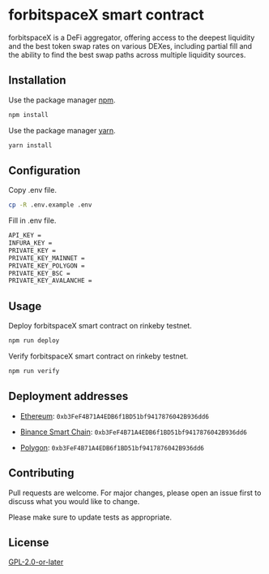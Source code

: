 # forbitspaceX smart contract

forbitspaceX is a DeFi aggregator, offering access to the deepest liquidity and the best token swap rates on various DEXes, including partial fill and the ability to find the best swap paths across multiple liquidity sources.

## Installation

Use the package manager [npm](https://nodejs.org/en/download/).

```bash
npm install
```

Use the package manager [yarn](https://yarnpkg.com/getting-started/install).

```bash
yarn install
```

## Configuration

Copy .env file.

```bash
cp -R .env.example .env
```

Fill in .env file.

```bash
API_KEY =
INFURA_KEY = 
PRIVATE_KEY =
PRIVATE_KEY_MAINNET =
PRIVATE_KEY_POLYGON =
PRIVATE_KEY_BSC =
PRIVATE_KEY_AVALANCHE =
```

## Usage

Deploy forbitspaceX smart contract on rinkeby testnet.

```bash
npm run deploy
```

Verify forbitspaceX smart contract on rinkeby testnet.

```bash
npm run verify
```

## Deployment addresses

- [Ethereum](https://etherscan.io/address/0xb3FeF4B71A4EDB6f1BD51bf9417876042B936dd6#code): `0xb3FeF4B71A4EDB6f1BD51bf9417876042B936dd6`

- [Binance Smart Chain](https://bscscan.com/address/0xb3FeF4B71A4EDB6f1BD51bf9417876042B936dd6#code): `0xb3FeF4B71A4EDB6f1BD51bf9417876042B936dd6`

- [Polygon](https://polygonscan.com/address/0xb3FeF4B71A4EDB6f1BD51bf9417876042B936dd6#code): `0xb3FeF4B71A4EDB6f1BD51bf9417876042B936dd6`

## Contributing
Pull requests are welcome. For major changes, please open an issue first to discuss what you would like to change.

Please make sure to update tests as appropriate.

## License
[GPL-2.0-or-later](https://spdx.org/licenses/GPL-2.0-or-later.html)
